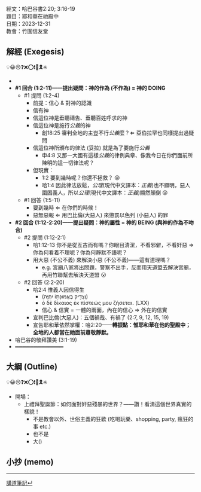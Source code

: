 經文：哈巴谷書2:20; 3:16-19   
題目：耶和華在祂殿中   
日期：2023-12-31   
教會：竹圍信友堂   


## 解經 (Exegesis)
💡😀😢❓❌⭕❗🎀🎗️✳️

- 
- **#1 回合 (1:2-11)——提出疑問：神的作為 (不作為) = 神的 DOING**
	- #1 提問 (1:2-4)
		- 前提：信心 & 對神的認識
		- 信有神
		- 信這位神是垂聽禱告、垂聽百姓呼求的神
		- 信這位神是施行*公義*的神
			- 創18:25 審判全地的主豈不行*公義*麼？⇐ 亞伯拉罕也同樣提出過疑問
		- 信這位神所頒布的律法 (妥拉) 就是為了要施行*公義*
			- 申4:8 又那一大國有這樣*公義*的律例典章、像我今日在你們面前所陳明的這一切律法呢？ 
		- 但現實：
			- 1:2 要到幾時呢？你還不拯救？ 😢
			- 哈1:4 因此律法放鬆，*公理*(現代中文譯本：*正義*)也不顯明，惡人圍困義人，所以*公理*(現代中文譯本：*正義*)顯然顛倒 😢
	- #1 回答 (1:5-11)
		- 要到幾時 ⇐ 在你們的時候！
		- 惡無惡報 ⇐ 用巴比倫(大惡人) 來懲罰以色列 (小惡人) 的罪
- **#2 回合 (1:12-2:20)——提出疑問：神的屬性 = 神的 BEING (與神的作為不吻合)**
	- #2 提問 (1:12-2:1)
		- 哈1:12-13 你不是從亙古而有嗎？你眼目清潔，不看邪僻，不看奸惡 ⇒ 你為何看着不理呢？你為何靜默不語呢？
		- 用大惡 (不公不義) 來解決小惡 (不公不義)——這有道理嗎？
			- e.g. 宮廟八家將出問題，警察不出手，反而用天道盟去解決宮廟，再用竹聯幫去解決天道盟 😮
	- #2 回答 (2:2-20)
		- 哈2:4 惟義人因信得生
			- (‎וְצַדִּ֖יק בֶּאֱמוּנָת֥וֹ יִחְיֶֽה) 
			- ὁ δὲ δίκαιος ἐκ πίστεώς μου ζήσεται. (LXX)
			- 信心 & 信實 = 一體的兩面，內在的信心 ⇒ 外在的信實
		- 宣判巴比倫(大惡人)：五個禍哉、有禍了 (2:7, 9, 12, 15, 19) 
		- 宣告耶和華依然掌權：哈2:20——**轉捩點：惟耶和華在他的聖殿中；全地的人都當在祂面前肅敬靜默。**
- 哈巴谷的敬拜讚美 (3:1-19)
- ═════════════

## 大綱 (Outline)
💡😀😢❓❌⭕❗🎀🎗️✳️

- 開場：
	- 上禮拜聖誕節：如何面對奸惡殘暴的世界？——讚！看清這個世界真實的樣貌！
		- 不是教會以外、世俗主義的狂歡 (吃喝玩樂、shopping, party, 瘋狂的事 etc.)
		- 也不是
		- 大()
## 小抄 (memo)




---


[講道筆記↵](README.md)


